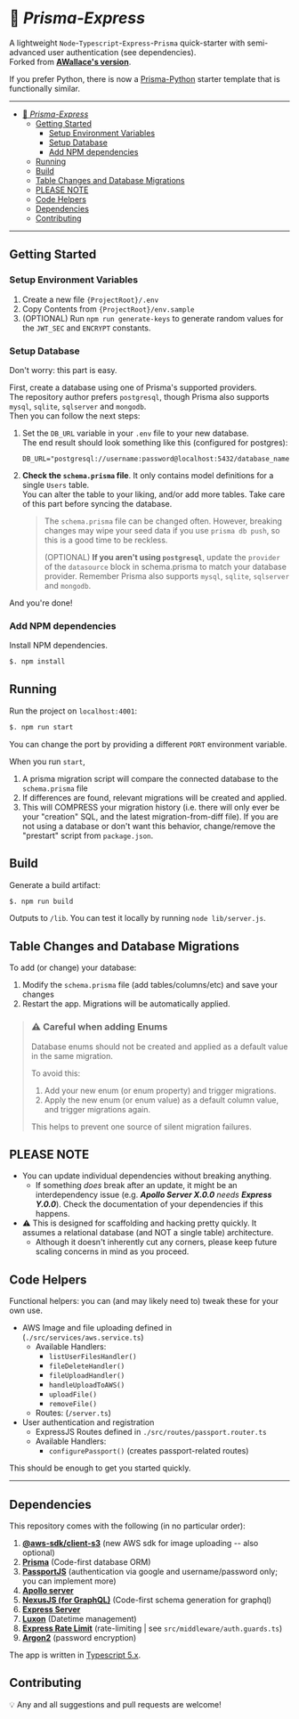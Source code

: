 # 🚄 *Prisma-Express*

A lightweight `Node`-`Typescript`-`Express`-`Prisma` quick-starter with semi-advanced user authentication (see dependencies).\
Forked from [**AWallace's version**](https://github.com/vawallace/base-node-express).

If you prefer Python, there is now a [Prisma-Python](https://github.com/JACK-COM/prisma-python) starter template that is functionally similar.

---

- [🚄 *Prisma-Express*](#-prisma-express)
  - [Getting Started](#getting-started)
    - [Setup Environment Variables](#setup-environment-variables)
    - [Setup Database](#setup-database)
    - [Add NPM dependencies](#add-npm-dependencies)
  - [Running](#running)
  - [Build](#build)
  - [Table Changes and Database Migrations](#table-changes-and-database-migrations)
  - [PLEASE NOTE](#please-note)
  - [Code Helpers](#code-helpers)
  - [Dependencies](#dependencies)
  - [Contributing](#contributing)

---

## Getting Started

### Setup Environment Variables

1. Create a new file `{ProjectRoot}/.env`
2. Copy Contents from `{ProjectRoot}/env.sample`
3. (OPTIONAL) Run `npm run generate-keys` to generate random values for the `JWT_SEC` and `ENCRYPT` constants.

### Setup Database

Don't worry: this part is easy.

First, create a database using one of Prisma's supported providers.\
The repository author prefers `postgresql`, though Prisma also supports `mysql`, `sqlite`, `sqlserver` and `mongodb`.\
Then you can follow the next steps:

1. Set the `DB_URL` variable in your `.env` file to your new database.\
   The end result should look something like this (configured for postgres):

   ```dotenv
   DB_URL="postgresql://username:password@localhost:5432/database_name"
   ```

2. **Check the `schema.prisma` file**. It only contains model definitions for a single `Users` table.\
   You can alter the table to your liking, and/or add more tables. Take care of this part before syncing the database.
   > The `schema.prisma` file can be changed often. However, breaking changes may wipe your seed data if you use `prisma db push`, so this is a good
   > time to be reckless.
   >
   > (OPTIONAL) **If you aren't using `postgresql`**, update the `provider` of the `datasource` block in schema.prisma to match your database provider. Remember Prisma also supports `mysql`, `sqlite`, `sqlserver` and `mongodb`.

And you're done!

### Add NPM dependencies

Install NPM dependencies.

```bash
$. npm install 
```

## Running

Run the project on `localhost:4001`:

```bash
$. npm run start
```

You can change the port by providing a different `PORT` environment variable.

When you run `start`,

   1. A prisma migration script will compare the connected database to the `schema.prisma` file
   2. If differences are found, relevant migrations will be created and applied.
   3. This will COMPRESS your migration history (i.e. there will only ever be your "creation" SQL, and the latest migration-from-diff file). If you are not using a database or don't want this behavior, change/remove the "prestart" script from `package.json`.

## Build

Generate a build artifact:

```bash
$. npm run build
```

Outputs to `/lib`. You can test it locally by running `node lib/server.js`.

## Table Changes and Database Migrations

To add (or change) your database:

1. Modify the `schema.prisma` file (add tables/columns/etc) and save your changes
2. Restart the app. Migrations will be automatically applied.

> ### ⚠️ Careful when adding Enums
>
> Database enums should not be created and applied as a default value in the same migration.
>
> To avoid this:
>
> 1. Add your new enum (or enum property) and trigger migrations.
> 2. Apply the new enum (or enum value) as a default column value, and trigger migrations again.
>
> This helps to prevent one source of silent migration failures.

## PLEASE NOTE

- You can update individual dependencies without breaking anything.
  - If something *does* break after an update, it might be an interdependency issue (e.g. ***Apollo Server X.0.0** needs **Express Y.0.0***). Check the documentation of your dependencies if this happens.
- ⚠️ This is designed for scaffolding and hacking pretty quickly. It assumes a relational database (and NOT a single table) architecture.
  - Although it doesn't inherently cut any corners, please keep future scaling concerns in mind as you proceed.

## Code Helpers

Functional helpers: you can (and may likely need to) tweak these for your own use.

- AWS Image and file uploading defined in (`./src/services/aws.service.ts`)
  - Available Handlers:
    - `listUserFilesHandler()`
    - `fileDeleteHandler()`
    - `fileUploadHandler()`
    - `handleUploadToAWS()`
    - `uploadFile()`
    - `removeFile()`
  - Routes: (`/server.ts`)
- User authentication and registration
  - ExpressJS Routes defined in `./src/routes/passport.router.ts`
  - Available Handlers:
    - `configurePassport()` (creates passport-related routes)

This should be enough to get you started quickly.

---

## Dependencies

This repository comes with the following (in no particular order):

1. [**@aws-sdk/client-s3**](https://www.npmjs.com/package/@aws-sdk/client-s3) (new AWS sdk for image uploading -- also optional)
2. [**Prisma**](https://pris.ly/d/getting-started) (Code-first database ORM)
3. [**PassportJS**](http://www.passportjs.org/docs/) (authentication via google and username/password only; you can implement more)
4. [**Apollo server**](https://www.apollographql.com/docs/apollo-server)
5. [**NexusJS (for GraphQL)**](https://nexusjs.org/) (Code-first schema generation for graphql)
6. [**Express Server**](https://expressjs.com/)
7. [**Luxon**](https://moment.github.io/luxon/#/?id=luxon) (Datetime management)
8. [**Express Rate Limit**](https://www.npmjs.com/package/express-rate-limit) (rate-limiting | see `src/middleware/auth.guards.ts`)
9. [**Argon2**](https://www.npmjs.com/package/argon2) (password encryption)

The app is written in [Typescript 5.x](https://www.typescriptlang.org/docs/handbook/release-notes/typescript-5-3.html).

## Contributing

💡 Any and all suggestions and pull requests are welcome!
